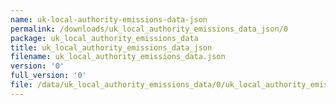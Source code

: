 ```yaml
---
name: uk-local-authority-emissions-data-json
permalink: /downloads/uk_local_authority_emissions_data_json/0
package: uk_local_authority_emissions_data
title: uk_local_authority_emissions_data_json
filename: uk_local_authority_emissions_data.json
version: '0'
full_version: '0'
file: /data/uk_local_authority_emissions_data/0/uk_local_authority_emissions_data.json
---
```


